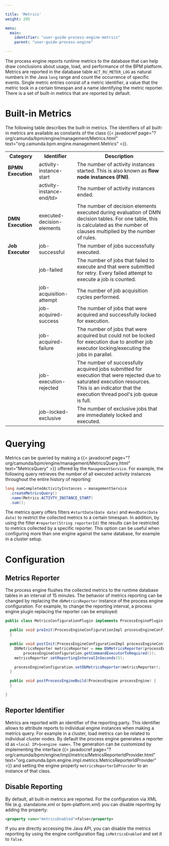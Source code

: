 ```yaml
---

title: 'Metrics'
weight: 205

menu:
  main:
    identifier: "user-guide-process-engine-metrics"
    parent: "user-guide-process-engine"

---
```


The process engine reports runtime metrics to the database that can help draw conclusions about usage, load, and performance of the BPM platform. Metrics are reported in the database table `ACT_RU_METER_LOG` as natural numbers in the Java `long` range and count the occurrence of specific events. Single metric entries consist of a metric identifier, a value that the metric took in a certain timespan and a name identifying the metric reporter. There is a set of built-in metrics that are reported by default.

# Built-in Metrics

The following table describes the built-in metrics. The identifiers of all built-in metrics are available as constants of the class {{< javadocref page="?org/camunda/bpm/engine/management/Metrics.html" text="org.camunda.bpm.engine.management.Metrics" >}}.

<table class="table table-striped">
  <tr>
    <th>Category</th>
    <th>Identifier</th>
    <th>Description</th>
  </tr>
  <tr>
    <td><b>BPMN Execution</b></td>
    <td>activity-instance-start</td>
    <td>The number of activity instances started. This is also known as <b>flow node instances (FNI)</b>.</td>
  </tr>
  <tr>
    <td></td>
    <td>activity-instance-end/td>
    <td>The number of activity instances ended.</td>
  </tr>
  <tr>
    <td><b>DMN Execution</b></td>
    <td>executed-decision-elements</td>
    <td>The number of decision elements executed during evaluation of DMN decision tables. For one table, this is calculated as the number of clauses multiplied by the number of rules.</td>
  </tr>
  <tr>
    <td><b>Job Executor</b></td>
    <td>job-successful</td>
    <td>The number of jobs successfully executed.</td>
  </tr>
  <tr>
    <td></td>
    <td>job-failed</td>
    <td>The number of jobs that failed to execute and that were submitted for retry. Every failed attempt to execute a job is counted.</td>
  </tr>
  <tr>
    <td></td>
    <td>job-acquisition-attempt</td>
    <td>The number of job acquisition cycles performed.</td>
  </tr>
  <tr>
    <td></td>
    <td>job-acquired-success</td>
    <td>The number of jobs that were acquired and successfully locked for execution.</td>
  </tr>
  <tr>
    <td></td>
    <td>job-acquired-failure</td>
    <td>The number of jobs that were acquired but could not be locked for execution due to another job executor locking/executing the jobs in parallel.</td>
  </tr>
  <tr>
    <td></td>
    <td>job-execution-rejected</td>
    <td>The number of successfully acquired jobs submitted for execution that were rejected due to saturated execution resources. This is an indicator that the execution thread pool's job queue is full.</td>
  </tr>
  <tr>
    <td></td>
    <td>job-locked-exclusive</td>
    <td>The number of exclusive jobs that are immediately locked and executed.</td>
  </tr>
</table>

# Querying

Metrics can be queried by making a {{< javadocref page="?org/camunda/bpm/engine/management/MetricsQuery.html" text="MetricsQuery" >}} offered by the `ManagementService`. For example, the following query retrieves the number of all executed activity instances throughout the entire history of reporting:

```java
long numCompletedActivityInstances = managementService
  .createMetricsQuery()
  .name(Metrics.ACTIVTY_INSTANCE_START)
  .sum();
```

The metrics query offers filters `#startDate(Date date)` and `#endDate(Date date)` to restrict the collected metrics to a certain timespan. In addition, by using the filter `#reporter(String reporterId)` the results can be restricted to metrics collected by a specific reporter. This option can be useful when configuring more than one engine against the same database, for example in a cluster setup.

# Configuration

## Metrics Reporter

The process engine flushes the collected metrics to the runtime database tables in an interval of 15 minutes. The behavior of metrics reporting can be changed by replacing the `dbMetricsReporter` instance of the process engine configuration. For example, to change the reporting interval, a process engine plugin replacing the reporter can be employed:

```java
public class MetricsConfigurationPlugin implements ProcessEnginePlugin {

  public void preInit(ProcessEngineConfigurationImpl processEngineConfiguration) {
  }

  public void postInit(ProcessEngineConfigurationImpl processEngineConfiguration) {
    DbMetricsReporter metricsReporter = new DbMetricsReporter(processEngineConfiguration.getMetricsRegistry(),
        processEngineConfiguration.getCommandExecutorTxRequired());
    metricsReporter.setReportingIntervalInSeconds(5);

    processEngineConfiguration.setDbMetricsReporter(metricsReporter);
  }

  public void postProcessEngineBuild(ProcessEngine processEngine) {
  }

}
```

## Reporter Identifier

Metrics are reported with an identifier of the reporting party. This identifier allows to attribute reports to individual engine instances when making a metrics query. For example in a cluster, load metrics can be related to individual cluster nodes. By default the process engine generates a reporter id as `<local IP>$<engine name>`. The generation can be customized by implementing the interface {{< javadocref page="?org/camunda/bpm/engine/impl/metrics/MetricsReporterIdProvider.html" text="org.camunda.bpm.engine.impl.metrics.MetricsReporterIdProvider" >}} and setting the engine property `metricsReporterIdProvider` to an instance of that class.

## Disable Reporting

By default, all built-in metrics are reported. For the configuration via XML file (e.g. standalone.xml or bpm-platform.xml) you can disable reporting by adding the property:
```xml
<property name="metricsEnabled">false</property>
```

If you are directly accessing the Java API, you can disable the metrics reporting by using the engine configuration flag `isMetricsEnabled` and set it to `false`.
